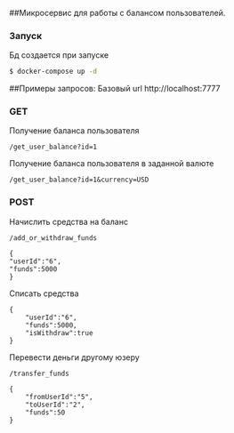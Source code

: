 ##Микросервис для работы с балансом пользователей.


### Запуск
Бд создается при запуске 
```sh
$ docker-compose up -d
```


##Примеры запросов:
Базовый url http://localhost:7777
### GET
Получение баланса пользователя

`/get_user_balance?id=1`
 

Получение баланса пользователя в заданной валюте

`/get_user_balance?id=1&currency=USD`



### POST

Начислить средства на баланс

`/add_or_withdraw_funds`
```
{
"userId":"6",
"funds":5000
}
```

Списать средства 
```
{
    "userId":"6",
    "funds":5000,
    "isWithdraw":true
}
```


Перевести деньги другому юзеру

`/transfer_funds`
```
{
    "fromUserId":"5",
    "toUserId":"2",
    "funds":50
}
```

